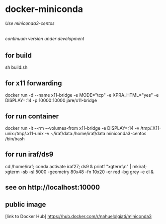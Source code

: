 # docker-miniconda
###### Use miniconda3-centos
###### continuum version under development

## for build
sh build.sh

## for x11 forwarding
docker run -d
--name x11-bridge
-e MODE="tcp"
-e XPRA_HTML="yes"
-e DISPLAY=:14
-p 10000:10000
jare/x11-bridge

## for run container
docker run -it
--rm
--volumes-from x11-bridge
-e DISPLAY=:14
-v /tmp/.X11-unix:/tmp/.x11-unix
-v ~/iraf/data:/home/iraf/data
miniconda3-centos
/bin/bash

## for run iraf/ds9
cd /home/iraf; conda activate iraf27; ds9 & printf "xgterm\n" | mkiraf; xgterm -sb -sl 5000 -geometry 80x48 -fn 10x20 -cr red -bg grey -e cl &

## see on http://localhost:10000

## public image
[link to Docker Hub] https://hub.docker.com/r/nahuelolgiati/miniconda3
